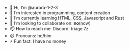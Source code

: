 - 👋 Hi, I’m @aurora-1-2-3
- 👀 I’m interested in programming, content creation
- 🌱 I’m currently learning HTML, CSS, Javascript and Rust
- 💞️ I’m looking to collaborate on: **no**(now)
- 📫 How to reach me: Discord: triage.7z
- 😄 Pronouns: he/him
- ⚡ Fun fact: I have no money
